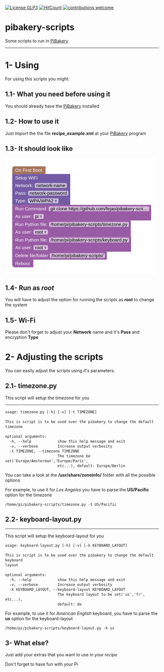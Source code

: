<!-- For ruby
[![Inline docs](http://inch-ci.org/github/fejao/pibakery-scripts.svg?branch=master)](http://inch-ci.org/github/fejao/pibakery-scripts)
-->
[![License GLP3](https://img.shields.io/badge/license-GPL3-red.svg)](LICENSE.md)
[![HitCount](http://hits.dwyl.com/fejao/pibakery-scripts.svg)](http://hits.dwyl.com/fejao/pibakery-scripts)
[![contributions welcome](https://img.shields.io/badge/contributions-welcome-brightgreen.svg?style=flat)](https://github.com/fejao/pibakery-scripts/issues)

pibakery-scripts
===============

Some scripts to run in [PiBakery](https://github.com/davidferguson/pibakery)
_____________________________________________
# 1- Using
For using this scripts you might:

## 1.1- What you need before using it
You should already have the [PiBakery](https://github.com/davidferguson/pibakery) installed

## 1.2- How to use it
Just *Import* the the file **recipe_example.xml** at your [PiBakery](https://github.com/davidferguson/pibakery) program

## 1.3- It should look like

![Alt text](pics/recipe_example.png?raw=true "PiBakery Example")

## 1.4- Run as *root*
You will have to adjust the option for running the scripts as **root** to change the system

## 1.5- Wi-Fi
Please don't forget to adjust your **Network** name and it's **Pass** and encryption **Type**

# 2- Adjusting the scripts
You can easily adjust the scripts using it's parameters:

## 2.1- timezone.py
This script will setup the timezone for you
_____________________________________________

```
usage: timezone.py [-h] [-v] [-t TIMEZONE]

This is script is to be used over the pibakery to change the default timezone

optional arguments:
  -h, --help            show this help message and exit
  -v, --verbose         Increase output verbosity
  -t TIMEZONE, --timezone TIMEZONE
                        The timezone be set('Europe/Amsterdan','Europe/Paris',
                        etc...), default: Europe/Berlin
```

You can take a look at the **/usr/share/zoneinfo/** folder with all the possible options

For example, to use it for *Los Angeles* you have to parse the **US/Pacific** option for the timezone

```
/home/pi/pibakery-scripts/timezone.py -t US/Pacific
```

## 2.2- keyboard-layout.py
_____________________________________________
This script will setup the keyboard-layout for you

```
usage: keyboard-layout.py [-h] [-v] [-k KEYBOARD_LAYOUT]

This is script is to be used over the pibakery to change the default keyboard
layout

optional arguments:
  -h, --help            show this help message and exit
  -v, --verbose         Increase output verbosity
  -k KEYBOARD_LAYOUT, --keyboard-layout KEYBOARD_LAYOUT
                        The keyboard layout to be set('us','fr', etc...),
                        default: de
```
For example, to use it for *American English* keyboard, you have to parse the **us** option for the keyboard-layout

```
/home/pi/pibakery-scripts/keyboard-layout.py -k us
```

## 3- What else?
Just add your extras that you want to use in your *recipe*

Don't forget to have fun with your Pi
